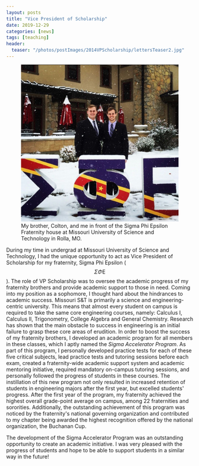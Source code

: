```yaml
---
layout: posts
title: "Vice President of Scholarship"
date: 2019-12-29
categories: [news]
tags: [teaching]
header:
  teaser: "/photos/postImages/2014VPScholarship/lettersTeaser2.jpg"
---
```


<figure>
    <a href="/photos/postImages/2014VPScholarship/letters.jpg"><img src="/photos/postImages/2014VPScholarship/letters.jpg"></a>
    <figcaption>My brother, Colton, and me in front of the Sigma Phi Epsilon Fraternity house at Missouri University of Science and Technology in Rolla, MO.</figcaption>
</figure>

During my time in undergrad at Missouri University of Science and Technology, I had the unique opportunity to act as Vice President of Scholarship for my fraternity, Sigma Phi Epsilon ($$\Sigma \Phi \text{E}$$).  The role of VP Scholarship was to oversee the academic progress of my fraternity brothers and provide academic support to those in need.  Coming into my position as a sophomore, I thought hard about the hindrances to academic success.  Missouri S&T is primarily a science and engineering-centric university.  This means that almost every student on campus is required to take the same core engineering courses, namely: Calculus I, Calculus II, Trigonometry, College Algebra and General Chemistry.  Research has shown that the main obstacle to success in engineering is an initial failure to grasp these core areas of erudition.  In order to boost the success of my fraternity brothers, I developed an academic program for all members in these classes, which I aptly named the *Sigma Accelerator Program*.   As part of this program, I personally developed practice tests for each of these five critical subjects, lead practice tests and tutoring sessions before each exam, created a fraternity-wide academic support system and academic mentoring initiative, required mandatory on-campus tutoring sessions, and personally followed the progress of students in these courses.  The instillation of this new program not only resulted in increased retention of students in engineering majors after the first year, but excelled students' progress.  After  the first year of the program, my fraternity achieved the highest overall grade-point average on campus, among 22 fraternities and sororities.  Additionally, the outstanding achievement of this program was noticed by the fraternity's national governing organization and contributed to my chapter being awarded the highest recognition offered by the national organization, the Buchanan Cup.  

The development of the Sigma Accelerator Program was an outstanding opportunity to create an academic initiative.  I was very pleased with the progress of students and hope to be able to support students in a similar way in the future!

<!-- Latex support -->
<script type="text/javascript" async
  src="https://cdn.mathjax.org/mathjax/latest/MathJax.js?config=TeX-MML-AM_CHTML">
</script>